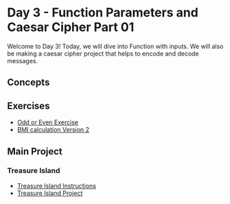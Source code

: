 # Day 3 - Function Parameters and Caesar Cipher Part 01

Welcome to Day 3! Today, we will dive into Function with inputs. We will also be making a caesar cipher project that helps to encode and decode messages.

## Concepts


## Exercises

- [Odd or Even Exercise](./concepts/00-odd-or-even.md)
- [BMI calculation Version 2](./exercises/01_BMI-calculator-v2.md)

## Main Project

### Treasure Island

- [Treasure Island Instructions](./project/instruction.md)
- [Treasure Island Project](./project/main.py)
